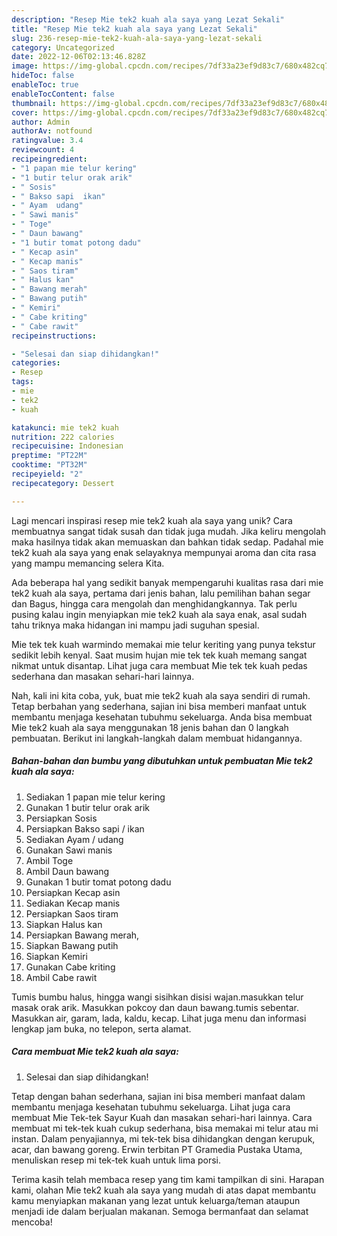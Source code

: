 ```yaml
---
description: "Resep Mie tek2 kuah ala saya yang Lezat Sekali"
title: "Resep Mie tek2 kuah ala saya yang Lezat Sekali"
slug: 236-resep-mie-tek2-kuah-ala-saya-yang-lezat-sekali
category: Uncategorized
date: 2022-12-06T02:13:46.828Z
image: https://img-global.cpcdn.com/recipes/7df33a23ef9d83c7/680x482cq70/mie-tek2-kuah-ala-saya-foto-resep-utama.jpg
hideToc: false
enableToc: true
enableTocContent: false
thumbnail: https://img-global.cpcdn.com/recipes/7df33a23ef9d83c7/680x482cq70/mie-tek2-kuah-ala-saya-foto-resep-utama.jpg
cover: https://img-global.cpcdn.com/recipes/7df33a23ef9d83c7/680x482cq70/mie-tek2-kuah-ala-saya-foto-resep-utama.jpg
author: Admin
authorAv: notfound
ratingvalue: 3.4
reviewcount: 4
recipeingredient:
- "1 papan mie telur kering"
- "1 butir telur orak arik"
- " Sosis"
- " Bakso sapi  ikan"
- " Ayam  udang"
- " Sawi manis"
- " Toge"
- " Daun bawang"
- "1 butir tomat potong dadu"
- " Kecap asin"
- " Kecap manis"
- " Saos tiram"
- " Halus kan"
- " Bawang merah"
- " Bawang putih"
- " Kemiri"
- " Cabe kriting"
- " Cabe rawit"
recipeinstructions:

- "Selesai dan siap dihidangkan!"
categories:
- Resep
tags:
- mie
- tek2
- kuah

katakunci: mie tek2 kuah 
nutrition: 222 calories
recipecuisine: Indonesian
preptime: "PT22M"
cooktime: "PT32M"
recipeyield: "2"
recipecategory: Dessert

---
```





Lagi mencari inspirasi resep mie tek2 kuah ala saya yang unik? Cara membuatnya sangat tidak susah dan tidak juga mudah. Jika keliru mengolah maka hasilnya tidak akan memuaskan dan bahkan tidak sedap. Padahal mie tek2 kuah ala saya yang enak selayaknya mempunyai aroma dan cita rasa yang mampu memancing selera Kita.





Ada beberapa hal yang sedikit banyak mempengaruhi kualitas rasa dari mie tek2 kuah ala saya, pertama dari jenis bahan, lalu pemilihan bahan segar dan Bagus, hingga cara mengolah dan menghidangkannya. Tak perlu pusing kalau ingin menyiapkan mie tek2 kuah ala saya enak,      asal sudah tahu triknya maka hidangan ini mampu jadi suguhan spesial.














Mie tek tek kuah warmindo memakai mie telur keriting yang punya tekstur sedikit lebih kenyal. Saat musim hujan mie tek tek kuah memang sangat nikmat untuk disantap. Lihat juga cara membuat Mie tek tek kuah pedas sederhana dan masakan sehari-hari lainnya.






Nah, kali ini kita coba, yuk, buat mie tek2 kuah ala saya sendiri di rumah. Tetap berbahan yang sederhana, sajian ini bisa memberi manfaat untuk membantu menjaga kesehatan tubuhmu sekeluarga. Anda bisa membuat Mie tek2 kuah ala saya menggunakan 18 jenis bahan dan 0 langkah pembuatan. Berikut ini langkah-langkah dalam membuat hidangannya.

<!--inarticleads1-->

##### Bahan-bahan dan bumbu yang dibutuhkan untuk pembuatan Mie tek2 kuah ala saya:

1. Sediakan 1 papan mie telur kering
1. Gunakan 1 butir telur orak arik
1. Persiapkan  Sosis
1. Persiapkan  Bakso sapi / ikan
1. Sediakan  Ayam / udang
1. Gunakan  Sawi manis
1. Ambil  Toge
1. Ambil  Daun bawang
1. Gunakan 1 butir tomat potong dadu
1. Persiapkan  Kecap asin
1. Sediakan  Kecap manis
1. Persiapkan  Saos tiram
1. Siapkan  Halus kan
1. Persiapkan  Bawang merah,
1. Siapkan  Bawang putih
1. Siapkan  Kemiri
1. Gunakan  Cabe kriting
1. Ambil  Cabe rawit


Tumis bumbu halus, hingga wangi sisihkan disisi wajan.masukkan telur masak orak arik. Masukkan pokcoy dan daun bawang.tumis sebentar. Masukkan air, garam, lada, kaldu, kecap. Lihat juga menu dan informasi lengkap jam buka, no telepon, serta alamat. 

<!--inarticleads2-->

##### Cara membuat Mie tek2 kuah ala saya:


1. Selesai dan siap dihidangkan!

Tetap dengan bahan sederhana, sajian ini bisa memberi manfaat dalam membantu menjaga kesehatan tubuhmu sekeluarga. Lihat juga cara membuat Mie Tek-tek Sayur Kuah dan masakan sehari-hari lainnya. Cara membuat mi tek-tek kuah cukup sederhana, bisa memakai mi telur atau mi instan. Dalam penyajiannya, mi tek-tek bisa dihidangkan dengan kerupuk, acar, dan bawang goreng. Erwin terbitan PT Gramedia Pustaka Utama, menuliskan resep mi tek-tek kuah untuk lima porsi. 

Terima kasih telah membaca resep yang tim kami tampilkan di sini. Harapan kami, olahan Mie tek2 kuah ala saya yang mudah di atas dapat membantu kamu menyiapkan makanan yang lezat untuk keluarga/teman ataupun menjadi ide dalam berjualan makanan. Semoga bermanfaat dan selamat mencoba!
